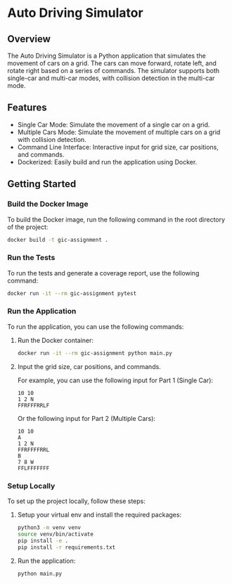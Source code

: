 # Auto Driving Simulator

## Overview

The Auto Driving Simulator is a Python application that simulates the movement of cars on a grid. The cars can move forward, rotate left, and rotate right based on a series of commands. The simulator supports both single-car and multi-car modes, with collision detection in the multi-car mode.

## Features

- Single Car Mode: Simulate the movement of a single car on a grid.
- Multiple Cars Mode: Simulate the movement of multiple cars on a grid with collision detection.
- Command Line Interface: Interactive input for grid size, car positions, and commands.
- Dockerized: Easily build and run the application using Docker.

## Getting Started

### Build the Docker Image

To build the Docker image, run the following command in the root directory of the project:

```sh
docker build -t gic-assignment .
```

### Run the Tests

To run the tests and generate a coverage report, use the following command:

```sh
docker run -it --rm gic-assignment pytest
```

### Run the Application

To run the application, you can use the following commands:

1. Run the Docker container:

   ```sh
   docker run -it --rm gic-assignment python main.py
   ```

2. Input the grid size, car positions, and commands.

    For example, you can use the following input for Part 1 (Single Car):

    ```
    10 10
    1 2 N
    FFRFFFRRLF
    ```

    Or the following input for Part 2 (Multiple Cars):

    ```
    10 10
    A
    1 2 N
    FFRFFFFRRL
    B
    7 8 W
    FFLFFFFFFF
    ```

### Setup Locally

To set up the project locally, follow these steps:

1. Setup your virtual env and install the required packages:

   ```sh
   python3 -m venv venv
   source venv/bin/activate
   pip install -e .
   pip install -r requirements.txt
   ```

2. Run the application:

   ```sh
   python main.py
   ```
